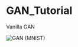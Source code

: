 # GAN_Tutorial


Vanilla GAN

![GAN (MNIST)](https://user-images.githubusercontent.com/36629328/54363350-1f9ac000-46ae-11e9-93f4-5dfe547bc768.png)
